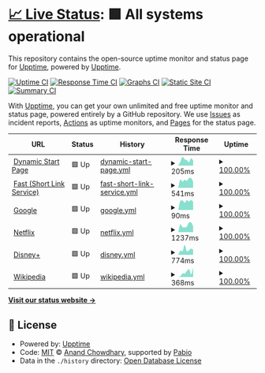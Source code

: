 # [📈 Live Status](https://status.felixmedia.xyz): <!--live status--> **🟩 All systems operational**

This repository contains the open-source uptime monitor and status page for [Upptime](https://upptime.js.org), powered by [Upptime](https://github.com/upptime/upptime).

[![Uptime CI](https://github.com/felixlammers/uptime-monitor/workflows/Uptime%20CI/badge.svg)](https://github.com/felixlammers/uptime-monitor/actions?query=workflow%3A%22Uptime+CI%22)
[![Response Time CI](https://github.com/felixlammers/uptime-monitor/workflows/Response%20Time%20CI/badge.svg)](https://github.com/felixlammers/uptime-monitor/actions?query=workflow%3A%22Response+Time+CI%22)
[![Graphs CI](https://github.com/felixlammers/uptime-monitor/workflows/Graphs%20CI/badge.svg)](https://github.com/felixlammers/uptime-monitor/actions?query=workflow%3A%22Graphs+CI%22)
[![Static Site CI](https://github.com/felixlammers/uptime-monitor/workflows/Static%20Site%20CI/badge.svg)](https://github.com/felixlammers/uptime-monitor/actions?query=workflow%3A%22Static+Site+CI%22)
[![Summary CI](https://github.com/felixlammers/uptime-monitor/workflows/Summary%20CI/badge.svg)](https://github.com/felixlammers/uptime-monitor/actions?query=workflow%3A%22Summary+CI%22)

With [Upptime](https://upptime.js.org), you can get your own unlimited and free uptime monitor and status page, powered entirely by a GitHub repository. We use [Issues](https://github.com/upptime/upptime/issues) as incident reports, [Actions](https://github.com/felixlammers/uptime-monitor/actions) as uptime monitors, and [Pages](https://status.felixmedia.xyz) for the status page.

<!--start: status pages-->
<!-- This summary is generated by Upptime (https://github.com/upptime/upptime) -->
<!-- Do not edit this manually, your changes will be overwritten -->
<!-- prettier-ignore -->
| URL | Status | History | Response Time | Uptime |
| --- | ------ | ------- | ------------- | ------ |
| <img alt="" src="https://start.felixmedia.xyz/images/icon.svg" height="13"> [Dynamic Start Page](start.felixmedia.xyz) | 🟩 Up | [dynamic-start-page.yml](https://github.com/felixlammers/uptime-monitor/commits/HEAD/history/dynamic-start-page.yml) | <details><summary><img alt="Response time graph" src="./graphs/dynamic-start-page/response-time-week.png" height="20"> 205ms</summary><br><a href="https://status.felixmedia.xyz/history/dynamic-start-page"><img alt="Response time 197" src="https://img.shields.io/endpoint?url=https%3A%2F%2Fraw.githubusercontent.com%2Ffelixlammers%2Fuptime-monitor%2FHEAD%2Fapi%2Fdynamic-start-page%2Fresponse-time.json"></a><br><a href="https://status.felixmedia.xyz/history/dynamic-start-page"><img alt="24-hour response time 186" src="https://img.shields.io/endpoint?url=https%3A%2F%2Fraw.githubusercontent.com%2Ffelixlammers%2Fuptime-monitor%2FHEAD%2Fapi%2Fdynamic-start-page%2Fresponse-time-day.json"></a><br><a href="https://status.felixmedia.xyz/history/dynamic-start-page"><img alt="7-day response time 205" src="https://img.shields.io/endpoint?url=https%3A%2F%2Fraw.githubusercontent.com%2Ffelixlammers%2Fuptime-monitor%2FHEAD%2Fapi%2Fdynamic-start-page%2Fresponse-time-week.json"></a><br><a href="https://status.felixmedia.xyz/history/dynamic-start-page"><img alt="30-day response time 185" src="https://img.shields.io/endpoint?url=https%3A%2F%2Fraw.githubusercontent.com%2Ffelixlammers%2Fuptime-monitor%2FHEAD%2Fapi%2Fdynamic-start-page%2Fresponse-time-month.json"></a><br><a href="https://status.felixmedia.xyz/history/dynamic-start-page"><img alt="1-year response time 197" src="https://img.shields.io/endpoint?url=https%3A%2F%2Fraw.githubusercontent.com%2Ffelixlammers%2Fuptime-monitor%2FHEAD%2Fapi%2Fdynamic-start-page%2Fresponse-time-year.json"></a></details> | <details><summary><a href="https://status.felixmedia.xyz/history/dynamic-start-page">100.00%</a></summary><a href="https://status.felixmedia.xyz/history/dynamic-start-page"><img alt="All-time uptime 98.57%" src="https://img.shields.io/endpoint?url=https%3A%2F%2Fraw.githubusercontent.com%2Ffelixlammers%2Fuptime-monitor%2FHEAD%2Fapi%2Fdynamic-start-page%2Fuptime.json"></a><br><a href="https://status.felixmedia.xyz/history/dynamic-start-page"><img alt="24-hour uptime 100.00%" src="https://img.shields.io/endpoint?url=https%3A%2F%2Fraw.githubusercontent.com%2Ffelixlammers%2Fuptime-monitor%2FHEAD%2Fapi%2Fdynamic-start-page%2Fuptime-day.json"></a><br><a href="https://status.felixmedia.xyz/history/dynamic-start-page"><img alt="7-day uptime 100.00%" src="https://img.shields.io/endpoint?url=https%3A%2F%2Fraw.githubusercontent.com%2Ffelixlammers%2Fuptime-monitor%2FHEAD%2Fapi%2Fdynamic-start-page%2Fuptime-week.json"></a><br><a href="https://status.felixmedia.xyz/history/dynamic-start-page"><img alt="30-day uptime 100.00%" src="https://img.shields.io/endpoint?url=https%3A%2F%2Fraw.githubusercontent.com%2Ffelixlammers%2Fuptime-monitor%2FHEAD%2Fapi%2Fdynamic-start-page%2Fuptime-month.json"></a><br><a href="https://status.felixmedia.xyz/history/dynamic-start-page"><img alt="1-year uptime 98.57%" src="https://img.shields.io/endpoint?url=https%3A%2F%2Fraw.githubusercontent.com%2Ffelixlammers%2Fuptime-monitor%2FHEAD%2Fapi%2Fdynamic-start-page%2Fuptime-year.json"></a></details>
| <img alt="" src="https://short.io/favicon.png" height="13"> [Fast (Short Link Service)](fast.felixmedia.xyz) | 🟩 Up | [fast-short-link-service.yml](https://github.com/felixlammers/uptime-monitor/commits/HEAD/history/fast-short-link-service.yml) | <details><summary><img alt="Response time graph" src="./graphs/fast-short-link-service/response-time-week.png" height="20"> 541ms</summary><br><a href="https://status.felixmedia.xyz/history/fast-short-link-service"><img alt="Response time 467" src="https://img.shields.io/endpoint?url=https%3A%2F%2Fraw.githubusercontent.com%2Ffelixlammers%2Fuptime-monitor%2FHEAD%2Fapi%2Ffast-short-link-service%2Fresponse-time.json"></a><br><a href="https://status.felixmedia.xyz/history/fast-short-link-service"><img alt="24-hour response time 559" src="https://img.shields.io/endpoint?url=https%3A%2F%2Fraw.githubusercontent.com%2Ffelixlammers%2Fuptime-monitor%2FHEAD%2Fapi%2Ffast-short-link-service%2Fresponse-time-day.json"></a><br><a href="https://status.felixmedia.xyz/history/fast-short-link-service"><img alt="7-day response time 541" src="https://img.shields.io/endpoint?url=https%3A%2F%2Fraw.githubusercontent.com%2Ffelixlammers%2Fuptime-monitor%2FHEAD%2Fapi%2Ffast-short-link-service%2Fresponse-time-week.json"></a><br><a href="https://status.felixmedia.xyz/history/fast-short-link-service"><img alt="30-day response time 516" src="https://img.shields.io/endpoint?url=https%3A%2F%2Fraw.githubusercontent.com%2Ffelixlammers%2Fuptime-monitor%2FHEAD%2Fapi%2Ffast-short-link-service%2Fresponse-time-month.json"></a><br><a href="https://status.felixmedia.xyz/history/fast-short-link-service"><img alt="1-year response time 467" src="https://img.shields.io/endpoint?url=https%3A%2F%2Fraw.githubusercontent.com%2Ffelixlammers%2Fuptime-monitor%2FHEAD%2Fapi%2Ffast-short-link-service%2Fresponse-time-year.json"></a></details> | <details><summary><a href="https://status.felixmedia.xyz/history/fast-short-link-service">100.00%</a></summary><a href="https://status.felixmedia.xyz/history/fast-short-link-service"><img alt="All-time uptime 99.80%" src="https://img.shields.io/endpoint?url=https%3A%2F%2Fraw.githubusercontent.com%2Ffelixlammers%2Fuptime-monitor%2FHEAD%2Fapi%2Ffast-short-link-service%2Fuptime.json"></a><br><a href="https://status.felixmedia.xyz/history/fast-short-link-service"><img alt="24-hour uptime 100.00%" src="https://img.shields.io/endpoint?url=https%3A%2F%2Fraw.githubusercontent.com%2Ffelixlammers%2Fuptime-monitor%2FHEAD%2Fapi%2Ffast-short-link-service%2Fuptime-day.json"></a><br><a href="https://status.felixmedia.xyz/history/fast-short-link-service"><img alt="7-day uptime 100.00%" src="https://img.shields.io/endpoint?url=https%3A%2F%2Fraw.githubusercontent.com%2Ffelixlammers%2Fuptime-monitor%2FHEAD%2Fapi%2Ffast-short-link-service%2Fuptime-week.json"></a><br><a href="https://status.felixmedia.xyz/history/fast-short-link-service"><img alt="30-day uptime 99.92%" src="https://img.shields.io/endpoint?url=https%3A%2F%2Fraw.githubusercontent.com%2Ffelixlammers%2Fuptime-monitor%2FHEAD%2Fapi%2Ffast-short-link-service%2Fuptime-month.json"></a><br><a href="https://status.felixmedia.xyz/history/fast-short-link-service"><img alt="1-year uptime 99.80%" src="https://img.shields.io/endpoint?url=https%3A%2F%2Fraw.githubusercontent.com%2Ffelixlammers%2Fuptime-monitor%2FHEAD%2Fapi%2Ffast-short-link-service%2Fuptime-year.json"></a></details>
| <img alt="" src="https://www.google.com/favicon.ico" height="13"> [Google](google.com) | 🟩 Up | [google.yml](https://github.com/felixlammers/uptime-monitor/commits/HEAD/history/google.yml) | <details><summary><img alt="Response time graph" src="./graphs/google/response-time-week.png" height="20"> 90ms</summary><br><a href="https://status.felixmedia.xyz/history/google"><img alt="Response time 147" src="https://img.shields.io/endpoint?url=https%3A%2F%2Fraw.githubusercontent.com%2Ffelixlammers%2Fuptime-monitor%2FHEAD%2Fapi%2Fgoogle%2Fresponse-time.json"></a><br><a href="https://status.felixmedia.xyz/history/google"><img alt="24-hour response time 96" src="https://img.shields.io/endpoint?url=https%3A%2F%2Fraw.githubusercontent.com%2Ffelixlammers%2Fuptime-monitor%2FHEAD%2Fapi%2Fgoogle%2Fresponse-time-day.json"></a><br><a href="https://status.felixmedia.xyz/history/google"><img alt="7-day response time 90" src="https://img.shields.io/endpoint?url=https%3A%2F%2Fraw.githubusercontent.com%2Ffelixlammers%2Fuptime-monitor%2FHEAD%2Fapi%2Fgoogle%2Fresponse-time-week.json"></a><br><a href="https://status.felixmedia.xyz/history/google"><img alt="30-day response time 103" src="https://img.shields.io/endpoint?url=https%3A%2F%2Fraw.githubusercontent.com%2Ffelixlammers%2Fuptime-monitor%2FHEAD%2Fapi%2Fgoogle%2Fresponse-time-month.json"></a><br><a href="https://status.felixmedia.xyz/history/google"><img alt="1-year response time 147" src="https://img.shields.io/endpoint?url=https%3A%2F%2Fraw.githubusercontent.com%2Ffelixlammers%2Fuptime-monitor%2FHEAD%2Fapi%2Fgoogle%2Fresponse-time-year.json"></a></details> | <details><summary><a href="https://status.felixmedia.xyz/history/google">100.00%</a></summary><a href="https://status.felixmedia.xyz/history/google"><img alt="All-time uptime 100.00%" src="https://img.shields.io/endpoint?url=https%3A%2F%2Fraw.githubusercontent.com%2Ffelixlammers%2Fuptime-monitor%2FHEAD%2Fapi%2Fgoogle%2Fuptime.json"></a><br><a href="https://status.felixmedia.xyz/history/google"><img alt="24-hour uptime 100.00%" src="https://img.shields.io/endpoint?url=https%3A%2F%2Fraw.githubusercontent.com%2Ffelixlammers%2Fuptime-monitor%2FHEAD%2Fapi%2Fgoogle%2Fuptime-day.json"></a><br><a href="https://status.felixmedia.xyz/history/google"><img alt="7-day uptime 100.00%" src="https://img.shields.io/endpoint?url=https%3A%2F%2Fraw.githubusercontent.com%2Ffelixlammers%2Fuptime-monitor%2FHEAD%2Fapi%2Fgoogle%2Fuptime-week.json"></a><br><a href="https://status.felixmedia.xyz/history/google"><img alt="30-day uptime 99.96%" src="https://img.shields.io/endpoint?url=https%3A%2F%2Fraw.githubusercontent.com%2Ffelixlammers%2Fuptime-monitor%2FHEAD%2Fapi%2Fgoogle%2Fuptime-month.json"></a><br><a href="https://status.felixmedia.xyz/history/google"><img alt="1-year uptime 99.99%" src="https://img.shields.io/endpoint?url=https%3A%2F%2Fraw.githubusercontent.com%2Ffelixlammers%2Fuptime-monitor%2FHEAD%2Fapi%2Fgoogle%2Fuptime-year.json"></a></details>
| <img alt="" src="https://www.netflix.com/favicon.ico" height="13"> [Netflix](netflix.com) | 🟩 Up | [netflix.yml](https://github.com/felixlammers/uptime-monitor/commits/HEAD/history/netflix.yml) | <details><summary><img alt="Response time graph" src="./graphs/netflix/response-time-week.png" height="20"> 1237ms</summary><br><a href="https://status.felixmedia.xyz/history/netflix"><img alt="Response time 1015" src="https://img.shields.io/endpoint?url=https%3A%2F%2Fraw.githubusercontent.com%2Ffelixlammers%2Fuptime-monitor%2FHEAD%2Fapi%2Fnetflix%2Fresponse-time.json"></a><br><a href="https://status.felixmedia.xyz/history/netflix"><img alt="24-hour response time 1426" src="https://img.shields.io/endpoint?url=https%3A%2F%2Fraw.githubusercontent.com%2Ffelixlammers%2Fuptime-monitor%2FHEAD%2Fapi%2Fnetflix%2Fresponse-time-day.json"></a><br><a href="https://status.felixmedia.xyz/history/netflix"><img alt="7-day response time 1237" src="https://img.shields.io/endpoint?url=https%3A%2F%2Fraw.githubusercontent.com%2Ffelixlammers%2Fuptime-monitor%2FHEAD%2Fapi%2Fnetflix%2Fresponse-time-week.json"></a><br><a href="https://status.felixmedia.xyz/history/netflix"><img alt="30-day response time 1209" src="https://img.shields.io/endpoint?url=https%3A%2F%2Fraw.githubusercontent.com%2Ffelixlammers%2Fuptime-monitor%2FHEAD%2Fapi%2Fnetflix%2Fresponse-time-month.json"></a><br><a href="https://status.felixmedia.xyz/history/netflix"><img alt="1-year response time 1015" src="https://img.shields.io/endpoint?url=https%3A%2F%2Fraw.githubusercontent.com%2Ffelixlammers%2Fuptime-monitor%2FHEAD%2Fapi%2Fnetflix%2Fresponse-time-year.json"></a></details> | <details><summary><a href="https://status.felixmedia.xyz/history/netflix">100.00%</a></summary><a href="https://status.felixmedia.xyz/history/netflix"><img alt="All-time uptime 100.00%" src="https://img.shields.io/endpoint?url=https%3A%2F%2Fraw.githubusercontent.com%2Ffelixlammers%2Fuptime-monitor%2FHEAD%2Fapi%2Fnetflix%2Fuptime.json"></a><br><a href="https://status.felixmedia.xyz/history/netflix"><img alt="24-hour uptime 100.00%" src="https://img.shields.io/endpoint?url=https%3A%2F%2Fraw.githubusercontent.com%2Ffelixlammers%2Fuptime-monitor%2FHEAD%2Fapi%2Fnetflix%2Fuptime-day.json"></a><br><a href="https://status.felixmedia.xyz/history/netflix"><img alt="7-day uptime 100.00%" src="https://img.shields.io/endpoint?url=https%3A%2F%2Fraw.githubusercontent.com%2Ffelixlammers%2Fuptime-monitor%2FHEAD%2Fapi%2Fnetflix%2Fuptime-week.json"></a><br><a href="https://status.felixmedia.xyz/history/netflix"><img alt="30-day uptime 100.00%" src="https://img.shields.io/endpoint?url=https%3A%2F%2Fraw.githubusercontent.com%2Ffelixlammers%2Fuptime-monitor%2FHEAD%2Fapi%2Fnetflix%2Fuptime-month.json"></a><br><a href="https://status.felixmedia.xyz/history/netflix"><img alt="1-year uptime 100.00%" src="https://img.shields.io/endpoint?url=https%3A%2F%2Fraw.githubusercontent.com%2Ffelixlammers%2Fuptime-monitor%2FHEAD%2Fapi%2Fnetflix%2Fuptime-year.json"></a></details>
| <img alt="" src="https://www.disneyplus.com/favicon.ico" height="13"> [Disney+](disneyplus.com) | 🟩 Up | [disney.yml](https://github.com/felixlammers/uptime-monitor/commits/HEAD/history/disney.yml) | <details><summary><img alt="Response time graph" src="./graphs/disney/response-time-week.png" height="20"> 774ms</summary><br><a href="https://status.felixmedia.xyz/history/disney"><img alt="Response time 586" src="https://img.shields.io/endpoint?url=https%3A%2F%2Fraw.githubusercontent.com%2Ffelixlammers%2Fuptime-monitor%2FHEAD%2Fapi%2Fdisney%2Fresponse-time.json"></a><br><a href="https://status.felixmedia.xyz/history/disney"><img alt="24-hour response time 887" src="https://img.shields.io/endpoint?url=https%3A%2F%2Fraw.githubusercontent.com%2Ffelixlammers%2Fuptime-monitor%2FHEAD%2Fapi%2Fdisney%2Fresponse-time-day.json"></a><br><a href="https://status.felixmedia.xyz/history/disney"><img alt="7-day response time 774" src="https://img.shields.io/endpoint?url=https%3A%2F%2Fraw.githubusercontent.com%2Ffelixlammers%2Fuptime-monitor%2FHEAD%2Fapi%2Fdisney%2Fresponse-time-week.json"></a><br><a href="https://status.felixmedia.xyz/history/disney"><img alt="30-day response time 635" src="https://img.shields.io/endpoint?url=https%3A%2F%2Fraw.githubusercontent.com%2Ffelixlammers%2Fuptime-monitor%2FHEAD%2Fapi%2Fdisney%2Fresponse-time-month.json"></a><br><a href="https://status.felixmedia.xyz/history/disney"><img alt="1-year response time 586" src="https://img.shields.io/endpoint?url=https%3A%2F%2Fraw.githubusercontent.com%2Ffelixlammers%2Fuptime-monitor%2FHEAD%2Fapi%2Fdisney%2Fresponse-time-year.json"></a></details> | <details><summary><a href="https://status.felixmedia.xyz/history/disney">100.00%</a></summary><a href="https://status.felixmedia.xyz/history/disney"><img alt="All-time uptime 100.00%" src="https://img.shields.io/endpoint?url=https%3A%2F%2Fraw.githubusercontent.com%2Ffelixlammers%2Fuptime-monitor%2FHEAD%2Fapi%2Fdisney%2Fuptime.json"></a><br><a href="https://status.felixmedia.xyz/history/disney"><img alt="24-hour uptime 100.00%" src="https://img.shields.io/endpoint?url=https%3A%2F%2Fraw.githubusercontent.com%2Ffelixlammers%2Fuptime-monitor%2FHEAD%2Fapi%2Fdisney%2Fuptime-day.json"></a><br><a href="https://status.felixmedia.xyz/history/disney"><img alt="7-day uptime 100.00%" src="https://img.shields.io/endpoint?url=https%3A%2F%2Fraw.githubusercontent.com%2Ffelixlammers%2Fuptime-monitor%2FHEAD%2Fapi%2Fdisney%2Fuptime-week.json"></a><br><a href="https://status.felixmedia.xyz/history/disney"><img alt="30-day uptime 100.00%" src="https://img.shields.io/endpoint?url=https%3A%2F%2Fraw.githubusercontent.com%2Ffelixlammers%2Fuptime-monitor%2FHEAD%2Fapi%2Fdisney%2Fuptime-month.json"></a><br><a href="https://status.felixmedia.xyz/history/disney"><img alt="1-year uptime 100.00%" src="https://img.shields.io/endpoint?url=https%3A%2F%2Fraw.githubusercontent.com%2Ffelixlammers%2Fuptime-monitor%2FHEAD%2Fapi%2Fdisney%2Fuptime-year.json"></a></details>
| <img alt="" src="https://www.wikipedia.org/favicon.ico" height="13"> [Wikipedia](en.wikipedia.org) | 🟩 Up | [wikipedia.yml](https://github.com/felixlammers/uptime-monitor/commits/HEAD/history/wikipedia.yml) | <details><summary><img alt="Response time graph" src="./graphs/wikipedia/response-time-week.png" height="20"> 368ms</summary><br><a href="https://status.felixmedia.xyz/history/wikipedia"><img alt="Response time 262" src="https://img.shields.io/endpoint?url=https%3A%2F%2Fraw.githubusercontent.com%2Ffelixlammers%2Fuptime-monitor%2FHEAD%2Fapi%2Fwikipedia%2Fresponse-time.json"></a><br><a href="https://status.felixmedia.xyz/history/wikipedia"><img alt="24-hour response time 316" src="https://img.shields.io/endpoint?url=https%3A%2F%2Fraw.githubusercontent.com%2Ffelixlammers%2Fuptime-monitor%2FHEAD%2Fapi%2Fwikipedia%2Fresponse-time-day.json"></a><br><a href="https://status.felixmedia.xyz/history/wikipedia"><img alt="7-day response time 368" src="https://img.shields.io/endpoint?url=https%3A%2F%2Fraw.githubusercontent.com%2Ffelixlammers%2Fuptime-monitor%2FHEAD%2Fapi%2Fwikipedia%2Fresponse-time-week.json"></a><br><a href="https://status.felixmedia.xyz/history/wikipedia"><img alt="30-day response time 266" src="https://img.shields.io/endpoint?url=https%3A%2F%2Fraw.githubusercontent.com%2Ffelixlammers%2Fuptime-monitor%2FHEAD%2Fapi%2Fwikipedia%2Fresponse-time-month.json"></a><br><a href="https://status.felixmedia.xyz/history/wikipedia"><img alt="1-year response time 262" src="https://img.shields.io/endpoint?url=https%3A%2F%2Fraw.githubusercontent.com%2Ffelixlammers%2Fuptime-monitor%2FHEAD%2Fapi%2Fwikipedia%2Fresponse-time-year.json"></a></details> | <details><summary><a href="https://status.felixmedia.xyz/history/wikipedia">100.00%</a></summary><a href="https://status.felixmedia.xyz/history/wikipedia"><img alt="All-time uptime 100.00%" src="https://img.shields.io/endpoint?url=https%3A%2F%2Fraw.githubusercontent.com%2Ffelixlammers%2Fuptime-monitor%2FHEAD%2Fapi%2Fwikipedia%2Fuptime.json"></a><br><a href="https://status.felixmedia.xyz/history/wikipedia"><img alt="24-hour uptime 100.00%" src="https://img.shields.io/endpoint?url=https%3A%2F%2Fraw.githubusercontent.com%2Ffelixlammers%2Fuptime-monitor%2FHEAD%2Fapi%2Fwikipedia%2Fuptime-day.json"></a><br><a href="https://status.felixmedia.xyz/history/wikipedia"><img alt="7-day uptime 100.00%" src="https://img.shields.io/endpoint?url=https%3A%2F%2Fraw.githubusercontent.com%2Ffelixlammers%2Fuptime-monitor%2FHEAD%2Fapi%2Fwikipedia%2Fuptime-week.json"></a><br><a href="https://status.felixmedia.xyz/history/wikipedia"><img alt="30-day uptime 100.00%" src="https://img.shields.io/endpoint?url=https%3A%2F%2Fraw.githubusercontent.com%2Ffelixlammers%2Fuptime-monitor%2FHEAD%2Fapi%2Fwikipedia%2Fuptime-month.json"></a><br><a href="https://status.felixmedia.xyz/history/wikipedia"><img alt="1-year uptime 100.00%" src="https://img.shields.io/endpoint?url=https%3A%2F%2Fraw.githubusercontent.com%2Ffelixlammers%2Fuptime-monitor%2FHEAD%2Fapi%2Fwikipedia%2Fuptime-year.json"></a></details>

<!--end: status pages-->

[**Visit our status website →**](https://status.felixmedia.xyz)

## 📄 License

- Powered by: [Upptime](https://github.com/upptime/upptime)
- Code: [MIT](./LICENSE) © [Anand Chowdhary](https://anandchowdhary.com), supported by [Pabio](https://pabio.com)
- Data in the `./history` directory: [Open Database License](https://opendatacommons.org/licenses/odbl/1-0/)
